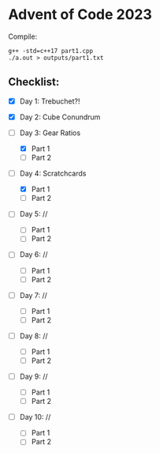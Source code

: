 # Advent of Code 2023

Compile:

```
g++ -std=c++17 part1.cpp
./a.out > outputs/part1.txt
```

## Checklist:

- [x] Day 1: Trebuchet?!

- [x] Day 2: Cube Conundrum

- [ ] Day 3: Gear Ratios

  - [x] Part 1
  - [ ] Part 2

- [ ] Day 4: Scratchcards

  - [x] Part 1
  - [ ] Part 2

- [ ] Day 5: //

  - [ ] Part 1
  - [ ] Part 2

- [ ] Day 6: //

  - [ ] Part 1
  - [ ] Part 2

- [ ] Day 7: //

  - [ ] Part 1
  - [ ] Part 2

- [ ] Day 8: //

  - [ ] Part 1
  - [ ] Part 2

- [ ] Day 9: //

  - [ ] Part 1
  - [ ] Part 2

- [ ] Day 10: //
  - [ ] Part 1
  - [ ] Part 2

